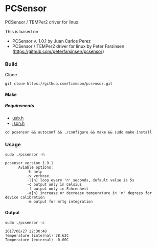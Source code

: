 PCSensor
========

PCSensor / TEMPer2 driver for linux

This is based on 
* PCSensor v. 1.0.1 by Juan Carlos Perez
* PCSensor / TEMPer2 driver for linux  by Peter Farsinsen (https://github.com/peterfarsinsen/pcsensor)


### Build
Clone
```
git clone https://github.com/timmson/pcsensor.git
```

#### Make
##### Requirements 
* [usb.h](http://libusb.org/)
* [json.h](https://github.com/json-c/json-c/wiki)

```
cd pcsensor && autoconf && ./configure && make && sudo make install
```
 
 ### Usage
 ```
 sudo ./pcsensor -h

 pcsensor version 1.0.1
       Aviable options:
           -h help
           -v verbose
           -l[n] loop every 'n' seconds, default value is 5s
           -c output only in Celsius
           -f output only in Fahrenheit
           -a[n] increase or decrease temperature in 'n' degrees for device calibration
           -m output for mrtg integration
 ```
 
 #### Output
 ```
 sudo ./pcsensor -c

 2017/06/27 22:30:48
 Temperature (internal) 28.62C
 Temperature (external) -0.00C
 ```